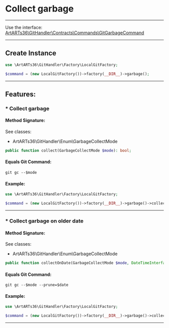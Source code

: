# Collect garbage

---

Use the interface: [ArtARTs36\GitHandler\Contracts\Commands\GitGarbageCommand](/Users/artem/PhpstormProjects/artarts36/libraries/git/src/Contracts/Commands/GitGarbageCommand.php)

---

## Create Instance

```php
use \ArtARTs36\GitHandler\Factory\LocalGitFactory;

$command = (new LocalGitFactory())->factory(__DIR__)->garbage();
```

---

## Features:

### * Collect garbage

#### Method Signature:

See classes: 

* ArtARTs36\GitHandler\Enum\GarbageCollectMode

```php
public function collect(GarbageCollectMode $mode): bool;
```

#### Equals Git Command:

`git gc --$mode`

#### Example:

```php
use \ArtARTs36\GitHandler\Factory\LocalGitFactory;

$command = (new LocalGitFactory())->factory(__DIR__)->garbage()->collect(GarbageCollectMode::from(GarbageCollectMode::AUTO));
```

---
### * Collect garbage on older date

#### Method Signature:

See classes: 

* ArtARTs36\GitHandler\Enum\GarbageCollectMode

```php
public function collectOnDate(GarbageCollectMode $mode, DateTimeInterface $date): bool;
```

#### Equals Git Command:

`git gc --$mode --prune=$date`

#### Example:

```php
use \ArtARTs36\GitHandler\Factory\LocalGitFactory;

$command = (new LocalGitFactory())->factory(__DIR__)->garbage()->collectOnDate(GarbageCollectMode::from(GarbageCollectMode::AUTO), 'date-test');
```

---
